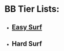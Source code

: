 # BB Tier Lists:
- ## [Easy Surf](https://github.com/Sod-ers/GMod-Resources/blob/44c2a7aeda255ed7dcf981331b8c4e08a6633d10/Easy-Surf-Tier-List.pdf)
- ## Hard Surf
